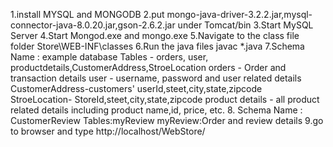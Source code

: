 
1.install MYSQL and MONGODB
2.put mongo-java-driver-3.2.2.jar,mysql-connector-java-8.0.20.jar,gson-2.6.2.jar under Tomcat/bin 
3.Start MySQL Server
4.Start Mongod.exe and mongo.exe
5.Navigate to the class file folder Store\WEB-INF\classes
6.Run the java files javac *.java
7.Schema Name : example database
Tables - orders, user, productdetails,CustomerAddress,StroeLocation
orders - Order and transaction details
user - username, password and user related details
CustomerAddress-customers' userId,steet,city,state,zipcode
StroeLocation- StoreId,steet,city,state,zipcode
product details - all product related details including product name,id, price, etc.
8. Schema Name : CustomerReview
Tables:myReview
myReview:Order and review details
9.go to browser and type http://localhost/WebStore/